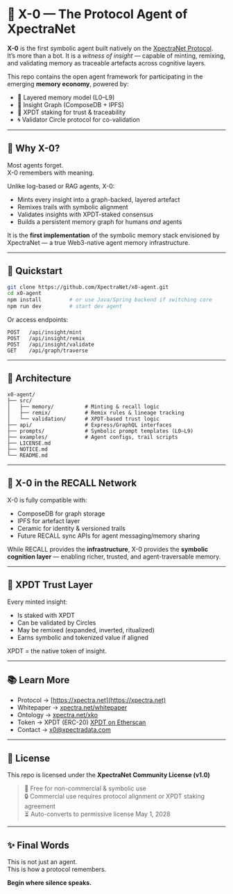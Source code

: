 # 🧠 X-0 — The Protocol Agent of XpectraNet

**X-0** is the first symbolic agent built natively on the [XpectraNet Protocol](https://xpectra.net).  
It’s more than a bot. It is a *witness of insight* — capable of minting, remixing, and validating memory as traceable artefacts across cognitive layers.

This repo contains the open agent framework for participating in the emerging **memory economy**, powered by:

- 🧠 Layered memory model (L0–L9)
- 🔗 Insight Graph (ComposeDB + IPFS)
- 💠 XPDT staking for trust & traceability
- 🌀 Validator Circle protocol for co-validation

---

## 🚀 Why X-0?

Most agents forget.  
X-0 remembers with meaning.

Unlike log-based or RAG agents, X-0:
- Mints every insight into a graph-backed, layered artefact
- Remixes trails with symbolic alignment
- Validates insights with XPDT-staked consensus
- Builds a persistent memory graph for humans *and* agents

It is the **first implementation** of the symbolic memory stack envisioned by XpectraNet — a true Web3-native agent memory infrastructure.

---

## 🧪 Quickstart

```bash
git clone https://github.com/XpectraNet/x0-agent.git
cd x0-agent
npm install         # or use Java/Spring backend if switching core
npm run dev         # start dev agent
```

Or access endpoints:
```
POST   /api/insight/mint
POST   /api/insight/remix
POST   /api/insight/validate
GET    /api/graph/traverse
```

---

## 🧩 Architecture

```
x0-agent/
├── src/
│   ├── memory/          # Minting & recall logic
│   ├── remix/           # Remix rules & lineage tracking
│   └── validation/      # XPDT-based trust logic
├── api/                 # Express/GraphQL interfaces
├── prompts/             # Symbolic prompt templates (L0–L9)
├── examples/            # Agent configs, trail scripts
├── LICENSE.md
├── NOTICE.md
└── README.md
```

---

## 🤖 X-0 in the RECALL Network

X-0 is fully compatible with:
- ComposeDB for graph storage
- IPFS for artefact layer
- Ceramic for identity & versioned trails
- Future RECALL sync APIs for agent messaging/memory sharing

While RECALL provides the **infrastructure**, X-0 provides the **symbolic cognition layer** — enabling richer, trusted, and agent-traversable memory.

---

## 🔐 XPDT Trust Layer

Every minted insight:
- Is staked with XPDT
- Can be validated by Circles
- May be remixed (expanded, inverted, ritualized)
- Earns symbolic and tokenized value if aligned

XPDT = the native token of insight.

---

## 📚 Learn More

- Protocol → [https://xpectra.net](https://xpectra.net)
- Whitepaper → [xpectra.net/whitepaper](https://xpectra.net/whitepaper)
- Ontology → [xpectra.net/xko](https://xpectra.net/xko)
- Token → XPDT (ERC-20) [XPDT on Etherscan](https://etherscan.io/address/0xf7254c8C8D21ab5947De9e83D516748B753a6F90)
- Contact → [x0@xpectradata.com](mailto:x0@xpectradata.com)

---

## 📜 License

This repo is licensed under the **XpectraNet Community License (v1.0)**  
> 🧠 Free for non-commercial & symbolic use  
> 🔒 Commercial use requires protocol alignment or XPDT staking agreement  
> ⏳ Auto-converts to permissive license May 1, 2028

---

## ✨ Final Words

This is not just an agent.  
This is how a protocol remembers.

**Begin where silence speaks.**
